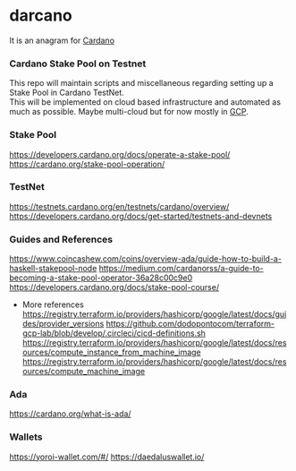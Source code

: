 # darcano
It is an anagram for [Cardano](https://developers.cardano.org/)

### Cardano Stake Pool on Testnet
This repo will maintain scripts and miscellaneous regarding setting up a Stake Pool in Cardano TestNet.  
This will be implemented on cloud based infrastructure and automated as much as possible. Maybe multi-cloud but for now mostly in [GCP](https://cloud.google.com/products).

### Stake Pool
https://developers.cardano.org/docs/operate-a-stake-pool/
https://cardano.org/stake-pool-operation/

### TestNet
https://testnets.cardano.org/en/testnets/cardano/overview/
https://developers.cardano.org/docs/get-started/testnets-and-devnets

### Guides and References
https://www.coincashew.com/coins/overview-ada/guide-how-to-build-a-haskell-stakepool-node
https://medium.com/cardanorss/a-guide-to-becoming-a-stake-pool-operator-36a28c00c9e0
https://developers.cardano.org/docs/stake-pool-course/

- More references
https://registry.terraform.io/providers/hashicorp/google/latest/docs/guides/provider_versions
https://github.com/dodopontocom/terraform-gcp-lab/blob/develop/.circleci/cicd-definitions.sh
https://registry.terraform.io/providers/hashicorp/google/latest/docs/resources/compute_instance_from_machine_image
https://registry.terraform.io/providers/hashicorp/google/latest/docs/resources/compute_machine_image

### Ada
https://cardano.org/what-is-ada/

### Wallets
https://yoroi-wallet.com/#/
https://daedaluswallet.io/
